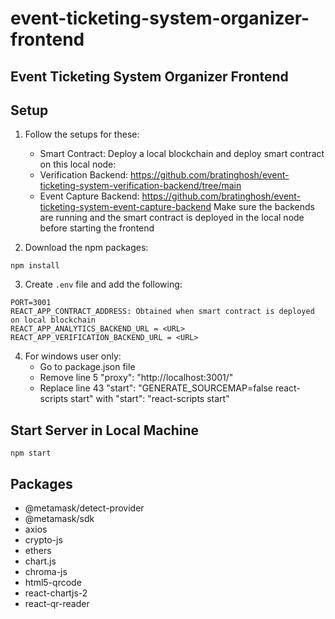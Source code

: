 # event-ticketing-system-organizer-frontend
## Event Ticketing System Organizer Frontend

## Setup
1. Follow the setups for these:
   - Smart Contract: Deploy a local blockchain and deploy smart contract on this local node: 
   - Verification Backend: https://github.com/bratinghosh/event-ticketing-system-verification-backend/tree/main
   - Event Capture Backend: https://github.com/bratinghosh/event-ticketing-system-event-capture-backend
Make sure the backends are running and the smart contract is deployed in the local node before starting the frontend
    
2. Download the npm packages:
```
npm install
```
3. Create `.env` file and add the following:
```
PORT=3001
REACT_APP_CONTRACT_ADDRESS: Obtained when smart contract is deployed on local blockchain
REACT_APP_ANALYTICS_BACKEND_URL = <URL>
REACT_APP_VERIFICATION_BACKEND_URL = <URL>
```

4. For windows user only:
   - Go to package.json file
   - Remove line 5 "proxy": "http://localhost:3001/"
   - Replace line 43 "start": "GENERATE_SOURCEMAP=false react-scripts start" with "start": "react-scripts start"
     
## Start Server in Local Machine
`npm start`

## Packages
* @metamask/detect-provider
* @metamask/sdk
* axios
* crypto-js
* ethers
* chart.js
* chroma-js
* html5-qrcode
* react-chartjs-2
* react-qr-reader
